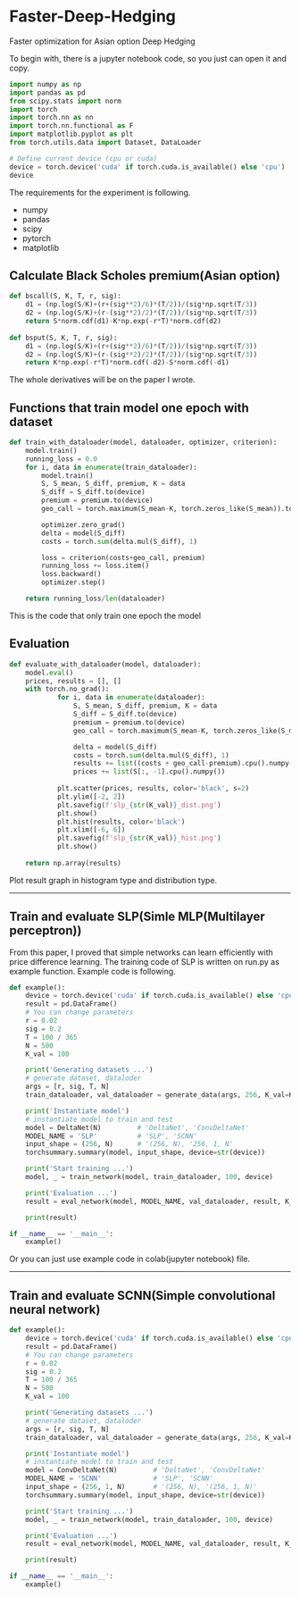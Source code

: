 # Faster-Deep-Hedging
Faster optimization for Asian option Deep Hedging

To begin with, there is a jupyter notebook code, so you just can open it and copy.
```python
import numpy as np
import pandas as pd
from scipy.stats import norm
import torch
import torch.nn as nn
import torch.nn.functional as F
import matplotlib.pyplot as plt
from torch.utils.data import Dataset, DataLoader

# Define current device (cpu or cuda)
device = torch.device('cuda' if torch.cuda.is_available() else 'cpu')
device
```

The requirements for the experiment is following.
- numpy
- pandas
- scipy
- pytorch
- matplotlib

## Calculate Black Scholes premium(Asian option)
```python
def bscall(S, K, T, r, sig):
    d1 = (np.log(S/K)+(r+(sig**2)/6)*(T/2))/(sig*np.sqrt(T/3))
    d2 = (np.log(S/K)+(r-(sig**2)/2)*(T/2))/(sig*np.sqrt(T/3))
    return S*norm.cdf(d1)-K*np.exp(-r*T)*norm.cdf(d2)
    
def bsput(S, K, T, r, sig):
    d1 = (np.log(S/K)+(r+(sig**2)/6)*(T/2))/(sig*np.sqrt(T/3))
    d2 = (np.log(S/K)+(r-(sig**2)/2)*(T/2))/(sig*np.sqrt(T/3))
    return K*np.exp(-r*T)*norm.cdf(-d2)-S*norm.cdf(-d1)
```
The whole derivatives will be on the paper I wrote.

## Functions that train model one epoch with dataset
```python
def train_with_dataloader(model, dataloader, optimizer, criterion):
    model.train()
    running_loss = 0.0
    for i, data in enumerate(train_dataloader):
        model.train()
        S, S_mean, S_diff, premium, K = data
        S_diff = S_diff.to(device)
        premium = premium.to(device)
        geo_call = torch.maximum(S_mean-K, torch.zeros_like(S_mean)).to(device)

        optimizer.zero_grad()
        delta = model(S_diff)
        costs = torch.sum(delta.mul(S_diff), 1)

        loss = criterion(costs+geo_call, premium)
        running_loss += loss.item()
        loss.backward()
        optimizer.step()

    return running_loss/len(dataloader)
```

This is the code that only train one epoch the model

## Evaluation
```python
def evaluate_with_dataloader(model, dataloader):
    model.eval()
    prices, results = [], []
    with torch.no_grad():
            for i, data in enumerate(dataloader):
                S, S_mean, S_diff, premium, K = data
                S_diff = S_diff.to(device)
                premium = premium.to(device)
                geo_call = torch.maximum(S_mean-K, torch.zeros_like(S_mean)).to(device)

                delta = model(S_diff)
                costs = torch.sum(delta.mul(S_diff), 1)
                results += list((costs + geo_call-premium).cpu().numpy())
                prices += list(S[:, -1].cpu().numpy())
            
            plt.scatter(prices, results, color='black', s=2)
            plt.ylim([-2, 2])
            plt.savefig(f'slp_{str(K_val)}_dist.png')
            plt.show()
            plt.hist(results, color='black')
            plt.xlim([-6, 6])
            plt.savefig(f'slp_{str(K_val)}_hist.png')
            plt.show()
    
    return np.array(results)
```

Plot result graph in histogram type and distribution type.

---

## Train and evaluate SLP(Simle MLP(Multilayer perceptron))

From this paper, I proved that simple networks can learn efficiently with price difference learning. The training code of SLP is written on run.py as example function. Example code is following.

```python
def example():
    device = torch.device('cuda' if torch.cuda.is_available() else 'cpu')
    result = pd.DataFrame()
    # You can change parameters
    r = 0.02
    sig = 0.2
    T = 100 / 365
    N = 500
    K_val = 100

    print('Generating datasets ...')
    # generate dataset, dataloder
    args = [r, sig, T, N]
    train_dataloader, val_dataloader = generate_data(args, 256, K_val=K_val)

    print('Instantiate model')
    # instantiate model to train and test
    model = DeltaNet(N)         # 'DeltaNet', 'ConvDeltaNet'
    MODEL_NAME = 'SLP'          # 'SLP', 'SCNN'
    input_shape = (256, N)      # '(256, N), '256, 1, N'
    torchsummary.summary(model, input_shape, device=str(device))

    print('Start training ...')
    model, _ = train_network(model, train_dataloader, 100, device)

    print('Evaluation ...')
    result = eval_network(model, MODEL_NAME, val_dataloader, result, K_val, device)

    print(result)

if __name__ == '__main__':
    example()    
```
Or you can just use example code in colab(jupyter notebook) file.

---

## Train and evaluate SCNN(Simple convolutional neural network)

```python
def example():
    device = torch.device('cuda' if torch.cuda.is_available() else 'cpu')
    result = pd.DataFrame()
    # You can change parameters
    r = 0.02
    sig = 0.2
    T = 100 / 365
    N = 500
    K_val = 100

    print('Generating datasets ...')
    # generate dataset, dataloder
    args = [r, sig, T, N]
    train_dataloader, val_dataloader = generate_data(args, 256, K_val=K_val)

    print('Instantiate model')
    # instantiate model to train and test
    model = ConvDeltaNet(N)         # 'DeltaNet', 'ConvDeltaNet'
    MODEL_NAME = 'SCNN'             # 'SLP', 'SCNN'
    input_shape = (256, 1, N)       # '(256, N), '(256, 1, N)'
    torchsummary.summary(model, input_shape, device=str(device))

    print('Start training ...')
    model, _ = train_network(model, train_dataloader, 100, device)

    print('Evaluation ...')
    result = eval_network(model, MODEL_NAME, val_dataloader, result, K_val, device)

    print(result)

if __name__ == '__main__':
    example()
```

